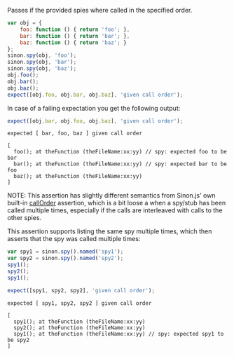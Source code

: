 Passes if the provided spies where called in the specified order.

```js
var obj = {
    foo: function () { return 'foo'; },
    bar: function () { return 'bar'; },
    baz: function () { return 'baz'; }
};
sinon.spy(obj, 'foo');
sinon.spy(obj, 'bar');
sinon.spy(obj, 'baz');
obj.foo();
obj.bar();
obj.baz();
expect([obj.foo, obj.bar, obj.baz], 'given call order');
```

In case of a failing expectation you get the following output:

```js
expect([obj.bar, obj.foo, obj.baz], 'given call order');
```

```output
expected [ bar, foo, baz ] given call order

[
  foo(); at theFunction (theFileName:xx:yy) // spy: expected foo to be bar
  bar(); at theFunction (theFileName:xx:yy) // spy: expected bar to be foo
  baz(); at theFunction (theFileName:xx:yy)
]
```

NOTE: This assertion has slightly different semantics from Sinon.js' own
built-in [callOrder](http://sinonjs.org/docs/#assertions) assertion, which
is a bit loose a when a spy/stub has been called multiple times, especially
if the calls are interleaved with calls to the other spies.

This assertion supports listing the same spy multiple times, which then
asserts that the spy was called multiple times:

```js
var spy1 = sinon.spy().named('spy1');
var spy2 = sinon.spy().named('spy2');
spy1();
spy2();
spy1();

expect([spy1, spy2, spy2], 'given call order');
```

```output
expected [ spy1, spy2, spy2 ] given call order

[
  spy1(); at theFunction (theFileName:xx:yy)
  spy2(); at theFunction (theFileName:xx:yy)
  spy1(); at theFunction (theFileName:xx:yy) // spy: expected spy1 to be spy2
]
```

